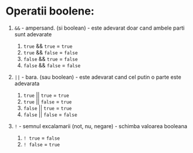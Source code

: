 # Operatii boolene:

1. `&&` - ampersand. (si boolean) - este adevarat doar cand ambele parti sunt adevarate

   1. `true` && `true` = `true`
   2. `true` && `false` = `false`
   3. `false` && `true` = `false`
   4. `false` && `false` = `false`

2. `||` - bara. (sau boolean) - este adevarat cand cel putin o parte este adevarata
   1. `true` || `true` = `true`
   2. `true` || `false` = `true`
   3. `false` || `true` = `true`
   4. `false` || `false` = `false`
3. `!` - semnul excalamarii (not, nu, negare) - schimba valoarea booleana
   1. `! true` = `false`
   2. `! false` = `true`
